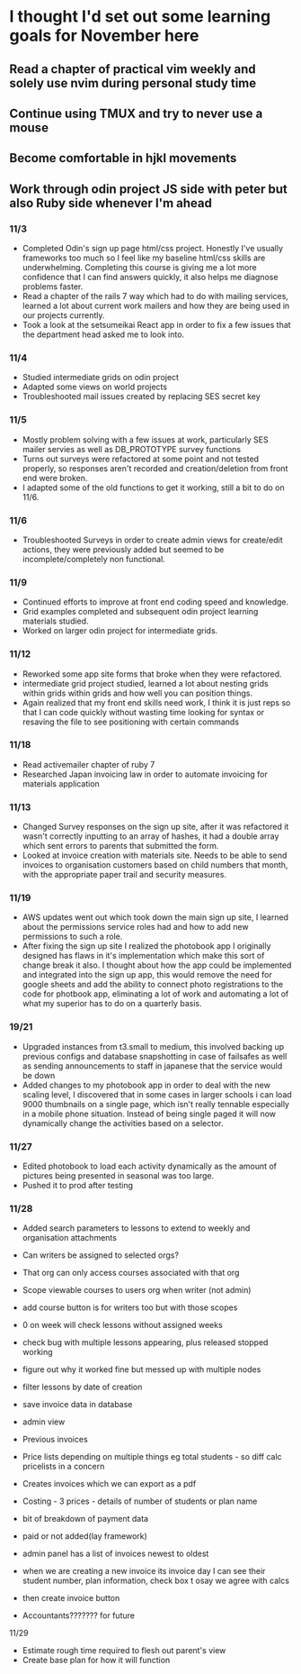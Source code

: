 # I thought I'd set out some learning goals for November here

## Read a chapter of practical vim weekly and solely use nvim during personal study time

## Continue using TMUX and try to never use a mouse

## Become comfortable in hjkl movements

## Work through odin project JS side with peter but also Ruby side whenever I'm ahead

### 11/3

- Completed Odin's sign up page html/css project. Honestly I've usually frameworks too much so I feel like my baseline html/css skills are underwhelming. Completing this course is giving me a lot more confidence that I can find answers quickly, it also helps me diagnose problems faster.
- Read a chapter of the rails 7 way which had to do with mailing services, learned a lot about current work mailers and how they are being used in our projects currently.
- Took a look at the setsumeikai React app in order to fix a few issues that the department head asked me to look into.

### 11/4

- Studied intermediate grids on odin project
- Adapted some views on world projects
- Troubleshooted mail issues created by replacing SES secret key

### 11/5

- Mostly problem solving with a few issues at work, particularly SES mailer servies as well as DB_PROTOTYPE survey functions
- Turns out surveys were refactored at some point and not tested properly, so responses aren't recorded and creation/deletion from front end were broken.
- I adapted some of the old functions to get it working, still a bit to do on 11/6.

### 11/6

- Troubleshooted Surveys in order to create admin views for create/edit actions, they were previously added but seemed to be incomplete/completely non functional.

### 11/9

- Continued efforts to improve at front end coding speed and knowledge.
- Grid examples completed and subsequent odin project learning materials studied.
- Worked on larger odin project for intermediate grids.

### 11/12

- Reworked some app site forms that broke when they were refactored.
- intermediate grid project studied, learned a lot about nesting grids within grids within grids and how well you can position things.
- Again realized that my front end skills need work, I think it is just reps so that I can code quickly without wasting time looking for syntax or resaving the file to see positioning with certain commands

### 11/18

- Read activemailer chapter of ruby 7
- Researched Japan invoicing law in order to automate invoicing for materials application

### 11/13

- Changed Survey responses on the sign up site, after it was refactored it wasn't correctly inputting to an array of hashes, it had a double array which sent errors to parents that submitted the form.
- Looked at invoice creation with materials site. Needs to be able to send invoices to organisation customers based on child numbers that month, with the appropriate paper trail and security measures.

### 11/19

- AWS updates went out which took down the main sign up site, I learned about the permissions service roles had and how to add new permissions to such a role.
- After fixing the sign up site I realized the photobook app I originally designed has flaws in it's implementation which make this sort of change break it also.
  I thought about how the app could be implemented and integrated into the sign up app, this would remove the need for google sheets and add the ability to connect photo registrations to the code
  for photbook app, eliminating a lot of work and automating a lot of what my superior has to do on a quarterly basis.

### 19/21

- Upgraded instances from t3.small to medium, this involved backing up previous configs and database snapshotting in case of failsafes as well as sending announcements to staff in japanese that the service would be down
- Added changes to my photobook app in order to deal with the new scaling level, I discovered that in some cases in larger schools i can load 9000 thumbnails on a single page, which isn't really tennable especially in a mobile phone situation. Instead of being single paged it will now dynamically change the activities based on a selector.

### 11/27

- Edited photobook to load each activity dynamically as the amount of pictures being presented in seasonal was too large.
- Pushed it to prod after testing

### 11/28

- Added search parameters to lessons to extend to weekly and organisation attachments

- Can writers be assigned to selected orgs?
- That org can only access courses associated with that org
- Scope viewable courses to users org when writer (not admin)
- add course button is for writers too but with those scopes
- 0 on week will check lessons without assigned weeks
- check bug with multiple lessons appearing, plus released stopped working
- figure out why it worked fine but messed up with multiple nodes

- filter lessons by date of creation

- save invoice data in database
- admin view
- Previous invoices

- Price lists depending on multiple things eg total students - so diff calc pricelists in a concern
- Creates invoices which we can export as a pdf
- Costing - 3 prices - details of number of students or plan name
- bit of breakdown of payment data
- paid or not added(lay framework)
- admin panel has a list of invoices newest to oldest
- when we are creating a new invoice its invoice day I can see their student number, plan information, check box t osay we agree with calcs
- then create invoice button
- Accountants??????? for future

11/29

- Estimate rough time required to flesh out parent's view
- Create base plan for how it will function
